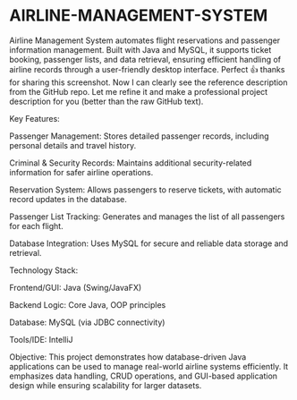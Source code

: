 # AIRLINE-MANAGEMENT-SYSTEM
Airline Management System automates flight reservations and passenger information management. Built with Java and MySQL, it supports ticket booking, passenger lists, and data retrieval, ensuring efficient handling of airline records through a user-friendly desktop interface.
Perfect 👍 thanks for sharing this screenshot. Now I can clearly see the reference description from the GitHub repo. Let me refine it and make a professional project description for you (better than the raw GitHub text).

Key Features:

Passenger Management: Stores detailed passenger records, including personal details and travel history.

Criminal & Security Records: Maintains additional security-related information for safer airline operations.

Reservation System: Allows passengers to reserve tickets, with automatic record updates in the database.

Passenger List Tracking: Generates and manages the list of all passengers for each flight.

Database Integration: Uses MySQL for secure and reliable data storage and retrieval.


Technology Stack:

Frontend/GUI: Java (Swing/JavaFX)

Backend Logic: Core Java, OOP principles

Database: MySQL (via JDBC connectivity)

Tools/IDE: IntelliJ


Objective:
This project demonstrates how database-driven Java applications can be used to manage real-world airline systems efficiently. It emphasizes data handling, CRUD operations, and GUI-based application design while ensuring scalability for larger datasets.


